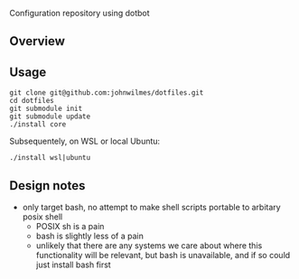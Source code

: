 Configuration repository using dotbot

## Overview

## Usage

    git clone git@github.com:johnwilmes/dotfiles.git
    cd dotfiles
    git submodule init
    git submodule update
    ./install core

Subsequentely, on WSL or local Ubuntu:

    ./install wsl|ubuntu

## Design notes

- only target bash, no attempt to make shell scripts portable to arbitary posix shell
  - POSIX sh is a pain
  - bash is slightly less of a pain
  - unlikely that there are any systems we care about where this functionality will be relevant,
    but bash is unavailable, and if so could just install bash first
